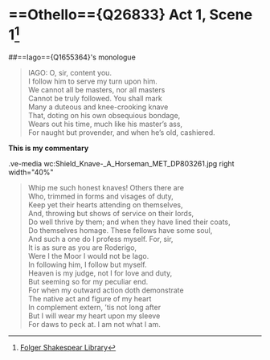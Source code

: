 # ==Othello=={Q26833} Act 1, Scene 1[^1] 
##==Iago=={Q1655364}'s monologue

>IAGO:  O, sir, content you.</br>
I follow him to serve my turn upon him.</br>
We cannot all be masters, nor all masters</br>
Cannot be truly followed. You shall mark</br>
Many a duteous and knee-crooking knave</br>
That, doting on his own obsequious bondage,</br>
Wears out his time, much like his master’s ass,</br>
For naught but provender, and when he’s old, cashiered.

**This is my commentary**

.ve-media wc:Shield_Knave-_A_Horseman_MET_DP803261.jpg right width="40%"
>Whip me such honest knaves! Others there are</br>
Who, trimmed in forms and visages of duty,</br>
Keep yet their hearts attending on themselves,</br>
And, throwing but shows of service on their lords,</br>
Do well thrive by them; and when they have lined their coats,</br>
Do themselves homage. These fellows have some soul,</br>
And such a one do I profess myself. For, sir,</br>
It is as sure as you are Roderigo,</br>
Were I the Moor I would not be Iago.</br>
In following him, I follow but myself.</br>
Heaven is my judge, not I for love and duty,</br>
But seeming so for my peculiar end.</br>
For when my outward action doth demonstrate</br>
The native act and figure of my heart</br>
In complement extern, ’tis not long after</br>
But I will wear my heart upon my sleeve</br>
For daws to peck at. I am not what I am.

[^1]: [Folger Shakespear Library](https://www.folger.edu/explore/shakespeares-works/othello/read/1/1/#line-1.1.44)
